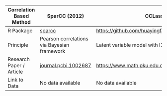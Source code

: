 | Correlation Based Method | SparCC (2012)                                                                  | CCLasso (2015)                                       | REBACCA (2015)                                                                                                                            | CoNet (2016)                                                                                                        | Meta-Network (2019)                                                                                            |
|--------------------------|--------------------------------------------------------------------------------|------------------------------------------------------|-------------------------------------------------------------------------------------------------------------------------------------------|---------------------------------------------------------------------------------------------------------------------|----------------------------------------------------------------------------------------------------------------|
| R Package                | [sparcc](https://rdrr.io/github/zdk123/SpiecEasi/man/sparcc.html)                       | https://github.com/huayingfang/CCLasso               | [REBACCA](https://faculty.wcas.northwestern.edu/hji403/REBACCA.htm)                                                                                  | [CoNetinR](https://github.com/ramellose/CoNetinR)                                                                               | [netmeta](https://github.com/guido-s/netmeta)                                                                             |
| Principle                | Pearson correlations via Bayesian framework                                    | Latent variable model with l1- norm shrinkage method | Linear system using pairwise log ratios                                                                                                   | Bray and Curtis, Kullback–Leibler dissimilarity measures, Pearson and Spearman correlation, and mutual information. | Hybrid method with Pearson Correlation and graph-based method FS-Weight method to study indirect relationships |
| Research Paper / Article | [journal.pcbi.1002687](https://journals.plos.org/ploscompbiol/article?id=10.1371/journal.pcbi.1002687) | https://www.math.pku.edu.cn/teachers/dengmh/CCLasso/ | https://www.researchgate.net/publication/278731609_Investigating_microbial_co-occurrence_patterns_based_on_metagenomic_compositional_data | https://hallucigenia-sparsa.github.io/seqgroup/reference/barebonesCoNet.html                                        | https://link.springer.com/book/10.1007/978-3-319-21416-0                                                       |
| Link to Data             | No data available                                                              | No data available                                    | No data available                                                                                                                         | No data available                                                                                                   | https://github.com/guido-s/netmeta/tree/develop/data                                                           |

